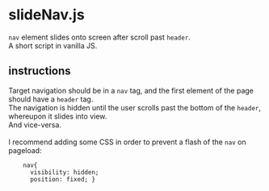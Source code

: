 slideNav.js
===========

`nav` element slides onto screen after scroll past `header`. <br/>
A short script in vanilla JS.

instructions
------------

Target navigation should be in a `nav` tag, and the first element of the page should have a `header` tag.<br/>
The navigation is hidden until the user scrolls past the bottom of the `header`, whereupon it slides into view.<br/>
And vice-versa.<br/>
<br/>
I recommend adding some CSS in order to prevent a flash of the `nav` on pageload:<br/>
````
    nav{
      visibility: hidden; 
      position: fixed; }
````
